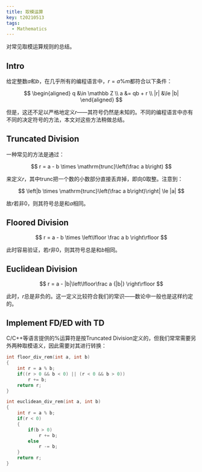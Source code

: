 ```yaml
---
title: 取模运算
key: t20210513
tags:
  - Mathematics
---
```


对常见取模运算规则的总结。

<!--more-->

## Intro

给定整数$a$和$b$，在几乎所有的编程语言中，$r = a \% m$都符合以下条件：

$$
\begin{aligned}
q &\in \mathbb Z \\
a &= qb + r \\
|r| &\le |b|
\end{aligned}
$$

但是，这还不足以严格地定义$r$——其符号仍然是未知的。不同的编程语言中亦有不同的决定符号的方法，本文对这些方法稍做总结。

## Truncated Division

一种常见的方法是通过：

$$
r = a - b \times \mathrm{trunc}\left(\frac a b\right)
$$

来定义$r$，其中$\mathrm{trunc}$把一个数的小数部分直接丢弃掉，即向0取整。注意到：

$$
\left|b \times \mathrm{trunc}\left(\frac a b\right)\right| \le |a|
$$

故$r$若非0，则其符号总是和$a$相同。

## Floored Division

$$
r = a - b \times \left\lfloor \frac a b \right\rfloor
$$

此时容易验证，若$r$非0，则其符号总是和$b$相同。

## Euclidean Division

$$
r = a - |b|\left\lfloor\frac a {|b|} \right\rfloor
$$

此时，$r$总是非负的。这一定义比较符合我们的常识——数论中一般也是这样约定的。

## Implement FD/ED with TD

C/C++等语言提供的%运算符是按Truncated Division定义的，但我们常常需要另外两种取模语义，因此需要对其进行转换：

```cpp
int floor_div_rem(int a, int b)
{
    int r = a % b;
    if((r > 0 && b < 0) || (r < 0 && b > 0))
        r += b;
    return r;
}

int euclidean_div_rem(int a, int b)
{
    int r = a % b;
    if(r < 0)
    {
        if(b > 0)
            r += b;
        else
            r -= b;
    }
    return r;
}
```
